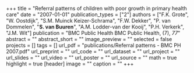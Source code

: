 +++
title = "Referral patterns of children with poor growth in primary health care"
date = "2007-01-01"
publication_types = ["2"]
authors = ["F.K. Grote", "W. Oostdijk", "S.M. Muinck Keizer-Schrama", "F.W. Dekker", "P. van Dommelen", "**S. van Buuren**", "A.M. Lodder-van der Kooij", "P.H. Verkerk", "J.M. Wit"]
publication = "BMC Public Health BMC Public Health, (7), _77_"
abstract = ""
abstract_short = ""
image_preview = ""
selected = false
projects = []
tags = []
url_pdf = "publications/Referral patterns - BMC PH 2007.pdf"
url_preprint = ""
url_code = ""
url_dataset = ""
url_project = ""
url_slides = ""
url_video = ""
url_poster = ""
url_source = ""
math = true
highlight = true
[header]
image = ""
caption = ""
+++
